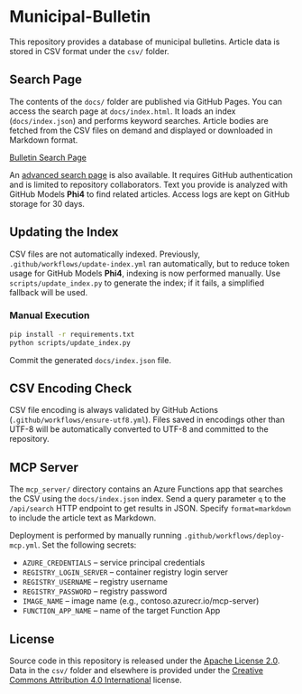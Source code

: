 # Municipal-Bulletin

This repository provides a database of municipal bulletins. Article data is stored in CSV format under the `csv/` folder.

## Search Page

The contents of the `docs/` folder are published via GitHub Pages. You can access the search page at `docs/index.html`. It loads an index (`docs/index.json`) and performs keyword searches. Article bodies are fetched from the CSV files on demand and displayed or downloaded in Markdown format.

[Bulletin Search Page](https://mitsuo-koikawa.github.io/Municipal-Bulletin)

An [advanced search page](https://mitsuo-koikawa.github.io/Municipal-Bulletin/advanced.html) is also available. It requires GitHub authentication and is limited to repository collaborators. Text you provide is analyzed with GitHub Models **Phi4** to find related articles. Access logs are kept on GitHub storage for 30 days.

## Updating the Index

CSV files are not automatically indexed. Previously, `.github/workflows/update-index.yml` ran automatically, but to reduce token usage for GitHub Models **Phi4**, indexing is now performed manually. Use `scripts/update_index.py` to generate the index; if it fails, a simplified fallback will be used.

### Manual Execution

```bash
pip install -r requirements.txt
python scripts/update_index.py
```

Commit the generated `docs/index.json` file.

## CSV Encoding Check

CSV file encoding is always validated by GitHub Actions (`.github/workflows/ensure-utf8.yml`). Files saved in encodings other than UTF-8 will be automatically converted to UTF-8 and committed to the repository.

## MCP Server

The `mcp_server/` directory contains an Azure Functions app that searches the CSV using the `docs/index.json` index. Send a query parameter `q` to the `/api/search` HTTP endpoint to get results in JSON. Specify `format=markdown` to include the article text as Markdown.

Deployment is performed by manually running `.github/workflows/deploy-mcp.yml`. Set the following secrets:

- `AZURE_CREDENTIALS` – service principal credentials
- `REGISTRY_LOGIN_SERVER` – container registry login server
- `REGISTRY_USERNAME` – registry username
- `REGISTRY_PASSWORD` – registry password
- `IMAGE_NAME` – image name (e.g., contoso.azurecr.io/mcp-server)
- `FUNCTION_APP_NAME` – name of the target Function App

## License

Source code in this repository is released under the [Apache License 2.0](./LICENSE).
Data in the `csv/` folder and elsewhere is provided under the [Creative Commons Attribution 4.0 International](./LICENSE-CC-BY-4.0.txt) license.

